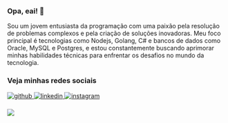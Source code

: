 ### Opa, eai! 👋
Sou um jovem entusiasta da programação com uma paixão pela resolução de problemas complexos e pela criação de soluções inovadoras. Meu foco principal é tecnologias como Nodejs, Golang, C# e bancos de dados como Oracle, MySQL e Postgres, e estou constantemente buscando aprimorar minhas habilidades técnicas para enfrentar os desafios no mundo da tecnologia.

### Veja minhas redes sociais
<div align="left">
  <a target="_blank" href="https://github.com/viniciusvacare" >
    <img src=https://img.shields.io/badge/github-%23000000.svg?&style=for-the-badge&logo=github&logoColor=white alt=github style="margin-bottom: 5px;" />
  </a>
  <a href="https://linkedin.com/in/vinicius-vacare" target="_blank">
    <img src=https://img.shields.io/badge/linkedin-%23000000.svg?&style=for-the-badge&logo=linkedin&logoColor=white alt=linkedin style="margin-bottom: 5px;" />
  </a>
  <a href="https://instagram.com/viniciusvacare" target="_blank">
    <img src=https://img.shields.io/badge/instagram-%23000000.svg?&style=for-the-badge&logo=instagram&logoColor=white alt=instagram style="margin-bottom: 5px;" />
  </a>  
</div>  
  
<br/>  
<div align="left"><img src="https://github-readme-stats.vercel.app/api/top-langs/?username=viniciusvacare&layout=compact&hide_border=true&theme=transparent" align="center" /></div>  
